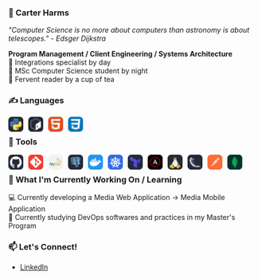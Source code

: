 ### 🏒 Carter Harms 

*"Computer Science is no more about computers than astronomy is about telescopes." - Edsger Dijkstra*

**Program Management / Client Engineering / Systems Architecture**
<br />
🌇 Integrations specialist by day 
<br/>
🌃 MSc Computer Science student by night 
<br/>
🍵 Fervent reader by a cup of tea 
<br/>

### ✍️ Languages

<img align="left" alt="Python" width="30px" style="padding-right:10px;" src="https://github.com/tandpfun/skill-icons/blob/main/icons/Python-Dark.svg" />
<img align="left" alt="Bash" width="30px" style="padding-right:10px;" src="https://github.com/tandpfun/skill-icons/blob/main/icons/Bash-Dark.svg" />
<img align="left" alt="HTML" width="30px" style="padding-right:10px;" src="https://github.com/tandpfun/skill-icons/blob/main/icons/HTML.svg" />
<img align="left" alt="CSS" width="30px" style="padding-right:10px;" src="https://github.com/tandpfun/skill-icons/blob/main/icons/CSS.svg" />

<br/>

### 🧰 Tools

<img align="left" alt="GitHub" width="30px" style="padding-right:10px;" src="https://github.com/tandpfun/skill-icons/blob/main/icons/Github-Dark.svg" />
<img align="left" alt="Git" width="30px" style="padding-right:10px;" src="https://github.com/tandpfun/skill-icons/blob/main/icons/Git.svg" />
<img align="left" alt="MySQL" width="30px" style="padding-right:10px;" src="https://github.com/tandpfun/skill-icons/blob/main/icons/MySQL-Light.svg" />
<img align="left" alt="PostgreSQL" width="30px" style="padding-right:10px;" src="https://github.com/tandpfun/skill-icons/blob/main/icons/PostgreSQL-Dark.svg" />
<img align="left" alt="Docker" width="30px" style="padding-right:10px;" src="https://github.com/tandpfun/skill-icons/blob/main/icons/Docker.svg" />
<img align="left" alt="Kubernetes" width="30px" style="padding-right:10px;" src="https://github.com/tandpfun/skill-icons/blob/main/icons/Kubernetes.svg" />
<img align="left" alt="Terraform" width="30px" style="padding-right:10px;" src="https://github.com/tandpfun/skill-icons/blob/main/icons/Terraform-Dark.svg" />
<img align="left" alt="Ansible" width="30px" style="padding-right:10px;" src="https://github.com/tandpfun/skill-icons/blob/main/icons/Ansible.svg" />
<img align="left" alt="Linux" width="30px" style="padding-right:10px;" src="https://github.com/tandpfun/skill-icons/blob/main/icons/Linux-Dark.svg" />
<img align="left" alt="Flask" width="30px" style="padding-right:10px;" src="https://github.com/tandpfun/skill-icons/blob/main/icons/Flask-Dark.svg" />
<img align="left" alt="Postman" width="30px" style="padding-right:10px;" src="https://github.com/tandpfun/skill-icons/blob/main/icons/Postman.svg" />
<img align="left" alt="MongoDB" width="30px" style="padding-right:10px;" src="https://github.com/tandpfun/skill-icons/blob/main/icons/MongoDB.svg" />

<br/>

### 🚀 What I'm Currently Working On / Learning
💻 Currently developing a Media Web Application -> Media Mobile Application
<br />
🌱 Currently studying DevOps softwares and practices in my Master's Program


### 📫 Let's Connect!

* [LinkedIn](https://www.linkedin.com/in/carterharms-ca/)

<!--
**Carharms/Carharms** is a ✨ _special_ ✨ repository because its `README.md` (this file) appears on your GitHub profile.

Here are some ideas to get you started:

- 🔭 I’m currently working on ...
- 🌱 I’m currently learning ...
- 👯 I’m looking to collaborate on ...
- 🤔 I’m looking for help with ...
- 💬 Ask me about ...
- 📫 How to reach me: ...
- 😄 Pronouns: ...
- ⚡ Fun fact: ...
-->


<h1> </h1>

